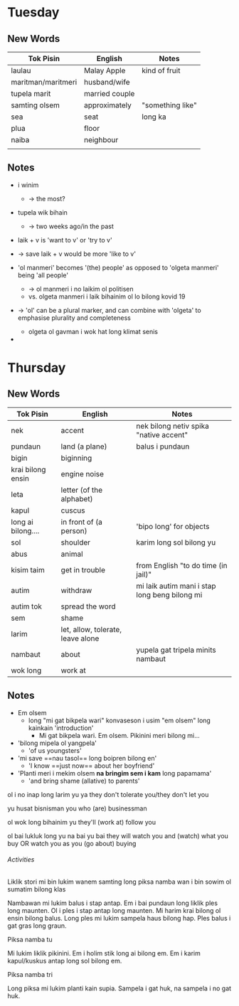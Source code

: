 # Tuesday

## New Words

| Tok Pisin          | English        | Notes            |
| ------------------ | -------------- | ---------------- |
| laulau             | Malay Apple    | kind of fruit    |
| maritman/maritmeri | husband/wife   |                  |
| tupela marit       | married couple |                  |
| samting olsem      | approximately  | "something like" |
| sea                | seat           | long ka          |
| plua               | floor          |                  |
| naiba              | neighbour      |                  |
|                    |                |                  |

## Notes

- i winim
	- -> the most?

- tupela wik bihain
	- -> two weeks ago/in the past

- laik + v is 'want to v' or 'try to v'
- -> save laik + v  would be more 'like to v'

- 'ol manmeri' becomes '(the) people' as opposed to 'olgeta manmeri' being 'all people'
	- -> ol manmeri i no laikim ol politisen
	- vs. olgeta manmeri i laik bihainim ol lo bilong kovid 19
- -> 'ol' can be a plural marker, and can combine with 'olgeta' to emphasise plurality and completeness
	- olgeta ol gavman i wok hat long klimat senis
- 

# Thursday

## New Words

| Tok Pisin          | English                           | Notes                                         |
| ------------------ | --------------------------------- | --------------------------------------------- |
| nek                | accent                            | nek bilong netiv spika "native accent"        |
| pundaun            | land (a plane)                    | balus i pundaun                               |
| bigin              | biginning                         |                                               |
| krai bilong ensin  | engine noise                      |                                               |
| leta               | letter (of the alphabet)          |                                               |
| kapul              | cuscus                            |                                               |
| long ai bilong.... | in front of (a person)            | 'bipo long' for objects                       |
| sol                | shoulder                          | karim long sol bilong yu                      |
| abus               | animal                            |                                               |
| kisim taim         | get in trouble                    | from English "to do time (in jail)"           |
| autim              | withdraw                          | mi laik autim mani i stap long beng bilong mi |
| autim tok          | spread the word                   |                                               |
| sem                | shame                             |                                               |
| larim              | let, allow, tolerate, leave alone |                                               |
| nambaut            | about                             | yupela gat tripela minits nambaut             |
| wok long           | work at                           |                                               |


## Notes

- Em olsem
	- long "mi gat bikpela wari" konvaseson i usim "em olsem" long kainkain 'introduction'
		- Mi gat bikpela wari. Em olsem. Pikinini meri bilong mi...
- 'bilong mipela ol yangpela'
	- 'of us youngsters'
- 'mi save ==nau tasol== long boipren bilong en'
	- 'I know ==just now== about her boyfriend'
- 'Planti meri i mekim olsem **na bringim sem i kam** long papamama'
	- 'and bring shame (allative) to parents'

ol i no inap long larim yu ya
they don't tolerate you/they don't let you

yu husat bisnisman
you who (are) businessman

ol wok long bihainim yu
they'll (work at) follow you

ol bai lukluk long yu na bai yu bai
they will watch you and (watch) what you buy OR watch you as you (go about) buying

###### Activities
Liklik stori mi bin lukim wanem samting long piksa namba wan i bin sowim ol sumatim bilong klas

Nambawan mi lukim balus i stap antap. Em i bai pundaun long liklik ples long maunten. Ol i ples i stap antap long maunten. Mi harim krai bilong ol ensin bilong balus. Long ples mi lukim sampela haus bilong hap. Ples balus i gat gras long graun. 

Piksa namba tu

Mi lukim liklik pikinini. Em i holim stik long ai bilong em. Em i karim kapul/kuskus antap long sol bilong em. 

Piksa namba tri

Long piksa mi lukim planti kain supia. Sampela i gat huk, na sampela i no gat huk. 
